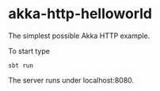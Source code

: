# akka-http-helloworld

The simplest possible Akka HTTP example.

To start type

```
sbt run
```

The server runs under localhost:8080.
